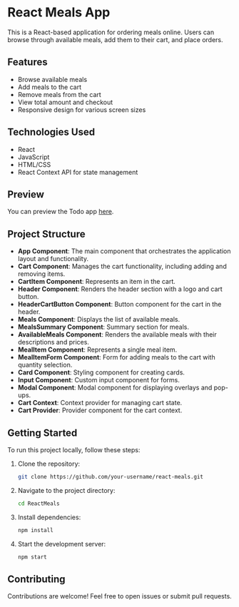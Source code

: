 # React Meals App

This is a React-based application for ordering meals online. Users can browse through available meals, add them to their cart, and place orders.

## Features

- Browse available meals
- Add meals to the cart
- Remove meals from the cart
- View total amount and checkout
- Responsive design for various screen sizes

## Technologies Used

- React
- JavaScript
- HTML/CSS
- React Context API for state management

## Preview

You can preview the Todo app [here](https://reactmealsbyme.netlify.app/).
## Project Structure

- **App Component**: The main component that orchestrates the application layout and functionality.
- **Cart Component**: Manages the cart functionality, including adding and removing items.
- **CartItem Component**: Represents an item in the cart.
- **Header Component**: Renders the header section with a logo and cart button.
- **HeaderCartButton Component**: Button component for the cart in the header.
- **Meals Component**: Displays the list of available meals.
- **MealsSummary Component**: Summary section for meals.
- **AvailableMeals Component**: Renders the available meals with their descriptions and prices.
- **MealItem Component**: Represents a single meal item.
- **MealItemForm Component**: Form for adding meals to the cart with quantity selection.
- **Card Component**: Styling component for creating cards.
- **Input Component**: Custom input component for forms.
- **Modal Component**: Modal component for displaying overlays and pop-ups.
- **Cart Context**: Context provider for managing cart state.
- **Cart Provider**: Provider component for the cart context.

## Getting Started

To run this project locally, follow these steps:

1. Clone the repository:
   ```bash
   git clone https://github.com/your-username/react-meals.git
   ```
2. Navigate to the project directory:
    ```bash
    cd ReactMeals
    ```
3. Install dependencies:
    ```bash
    npm install
    ```
4. Start the development server:
    ```bash
    npm start
    ```

## Contributing

Contributions are welcome! Feel free to open issues or submit pull requests.
